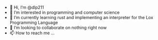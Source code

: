 - 👋 Hi, I’m @dlp211
- 👀 I’m interested in programming and computer science
- 🌱 I’m currently learning rust and implementing an interpreter for the Lox Programming Language
- 💞️ I’m looking to collaborate on nothing right now
- 📫 How to reach me ...
